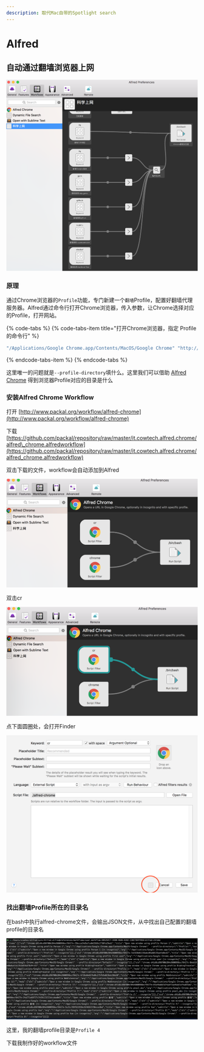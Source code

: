 ```yaml
---
description: 取代Mac自带的Spotlight search
---
```


# Alfred

## 自动通过翻墙浏览器上网

![](../.gitbook/assets/image%20%287%29.png)

### 原理

通过Chrome浏览器的`Profile`功能，专门新建一个`翻墙`Profile，配置好翻墙代理服务器。Alfred通过命令行打开Chrome浏览器，传入参数，让Chrome选择对应的Profile，打开网站。

{% code-tabs %}
{% code-tabs-item title="打开Chrome浏览器，指定 Profile的命令行" %}
```bash
"/Applications/Google Chrome.app/Contents/MacOS/Google Chrome" "http://www.google.com" --profile-directory="Profile 4"
```
{% endcode-tabs-item %}
{% endcode-tabs %}

这里唯一的问题就是`--profile-directory`填什么。这里我们可以借助 [Alfred Chrome](https://github.com/ShogunPanda/alfred-chrome) 得到浏览器Profile对应的目录是什么

### 安装Alfred Chrome Workflow

打开 [http://www.packal.org/workflow/alfred-chrome](http://www.packal.org/workflow/alfred-chrome)

下载 [https://github.com/packal/repository/raw/master/it.cowtech.alfred.chrome/alfred\_chrome.alfredworkflow](https://github.com/packal/repository/raw/master/it.cowtech.alfred.chrome/alfred_chrome.alfredworkflow)

双击下载的文件，workflow会自动添加到Alfred

![](../.gitbook/assets/image%20%281%29.png)

双击cr

![](../.gitbook/assets/image%20%2816%29.png)

点下面圆圈处，会打开Finder

![](../.gitbook/assets/image%20%285%29.png)

### 找出翻墙Profile所在的目录名

在bash中执行alfred-chrome文件，会输出JSON文件，从中找出自己配置的翻墙profile的目录名

![](../.gitbook/assets/image%20%283%29.png)

这里，我的翻墙profile目录是`Profile 4`

下载我制作好的workflow文件

